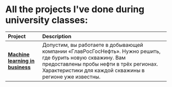 # All the projects I've done during university classes:
| Project | Description | 
| :-------| :-----------|
| [**Machine learning in business**](https://github.com/sergorybin/Cv/blob/main/proj_1.ipynb) | Допустим, вы работаете в добывающей компании «ГлавРосГосНефть». Нужно решить, где бурить новую скважину. Вам предоставлены пробы нефти в трёх регионах. Характеристики для каждой скважины в регионе уже известны. |

